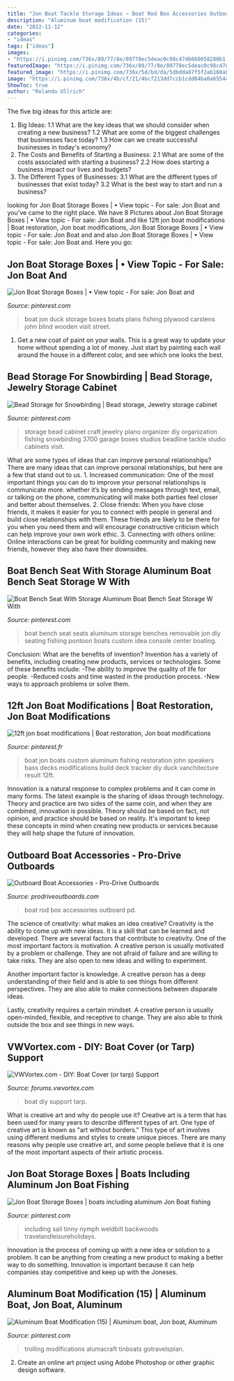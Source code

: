 ```yaml
---
title: "Jon Boat Tackle Storage Ideas ~ Boat Rod Box Accessories Outboard Pd"
description: "Aluminum boat modification (15)"
date: "2022-11-12"
categories:
- "ideas"
tags: ["ideas"]
images:
- "https://i.pinimg.com/736x/89/77/8e/89778ec5deac0c98c47d6660058280b1.jpg"
featuredImage: "https://i.pinimg.com/736x/89/77/8e/89778ec5deac0c98c47d6660058280b1.jpg"
featured_image: "https://i.pinimg.com/736x/5d/bd/da/5dbdda87f5f2ab160a8e90e229ebfcfb--duck-boat-jon-boat.jpg"
image: "https://i.pinimg.com/736x/4b/cf/21/4bcf213dd7ccb1cdd04ba0a655444405.jpg"
ShowToc: true
author: "Rolando Ullrich"
---
```



The five big ideas for this article are:
1. Big Ideas: 
1.1 What are the key ideas that we should consider when creating a new business? 
1.2 What are some of the biggest challenges that businesses face today? 
1.3 How can we create successful businesses in today's economy? 
2. The Costs and Benefits of Starting a Business: 
2.1 What are some of the costs associated with starting a business? 
2.2 How does starting a business impact our lives and budgets? 
3. The Different Types of Businesses: 
3.1 What are the different types of businesses that exist today? 
3.2 What is the best way to start and run a business?

	

		
looking for Jon Boat Storage Boxes | • View topic - For sale: Jon Boat and you've came to the right place. We have 8 Pictures about Jon Boat Storage Boxes | • View topic - For sale: Jon Boat and like 12ft jon boat modifications | Boat restoration, Jon boat modifications, Jon Boat Storage Boxes | • View topic - For sale: Jon Boat and and also Jon Boat Storage Boxes | • View topic - For sale: Jon Boat and. Here you go:
		
    
## Jon Boat Storage Boxes | • View Topic - For Sale: Jon Boat And

<img loading=lazy src="https://i.pinimg.com/736x/5d/bd/da/5dbdda87f5f2ab160a8e90e229ebfcfb--duck-boat-jon-boat.jpg" onerror="this.onerror=null;this.src='https://tse2.mm.bing.net/th?id=OIP.55g4X4CpvL-PNfTjHYeJfwHaFj&amp;pid=15.1';" alt="Jon Boat Storage Boxes | • View topic - For sale: Jon Boat and">

_Source: pinterest.com_

>boat jon duck storage boxes boats plans fishing plywood carstens john blind wooden visit street. 

	

1. Get a new coat of paint on your walls. This is a great way to update your home without spending a lot of money. Just start by painting each wall around the house in a different color, and see which one looks the best.

    
## Bead Storage For Snowbirding | Bead Storage, Jewelry Storage Cabinet

<img loading=lazy src="https://i.pinimg.com/originals/d1/d9/4b/d1d94b536fc83c12f013a7f9a1c6f2fe.jpg" onerror="this.onerror=null;this.src='https://tse3.mm.bing.net/th?id=OIP.mR5zigIRdb5IGyciLBnB1AAAAA&amp;pid=15.1';" alt="Bead Storage for Snowbirding | Bead storage, Jewelry storage cabinet">

_Source: pinterest.com_

>storage bead cabinet craft jewelry plano organizer diy organization fishing snowbirding 3700 garage boxes studios beadline tackle studio cabinets visit. 

	

What are some types of ideas that can improve personal relationships?
There are many ideas that can improve personal relationships, but here are a few that stand out to us. 1. Increased communication: One of the most important things you can do to improve your personal relationships is communicate more. whether it’s by sending messages through text, email, or talking on the phone, communicating will make both parties feel closer and better about themselves. 2. Close friends: When you have close friends, it makes it easier for you to connect with people in general and build close relationships with them. These friends are likely to be there for you when you need them and will encourage constructive criticism which can help improve your own work ethic. 3. Connecting with others online: Online interactions can be great for building community and making new friends, however they also have their downsides.

    
## Boat Bench Seat With Storage Aluminum Boat Bench Seat Storage W With

<img loading=lazy src="https://i.pinimg.com/736x/89/77/8e/89778ec5deac0c98c47d6660058280b1.jpg" onerror="this.onerror=null;this.src='https://tse4.mm.bing.net/th?id=OIP.Sw-gZAg642h1BH6lt13B1QHaFj&amp;pid=15.1';" alt="Boat Bench Seat With Storage Aluminum Boat Bench Seat Storage W With">

_Source: pinterest.com_

>boat bench seat seats aluminum storage benches removable jon diy seating fishing pontoon boats custom idea console center boating. 

	

Conclusion: What are the benefits of invention?
Invention has a variety of benefits, including creating new products, services or technologies. Some of these benefits include: 
-The ability to improve the quality of life for people. 
-Reduced costs and time wasted in the production process.
-New ways to approach problems or solve them.

    
## 12ft Jon Boat Modifications | Boat Restoration, Jon Boat Modifications

<img loading=lazy src="https://i.pinimg.com/736x/4b/cf/21/4bcf213dd7ccb1cdd04ba0a655444405.jpg" onerror="this.onerror=null;this.src='https://tse2.mm.bing.net/th?id=OIP.aRv4YCVifLGtc0BOBDtDPQHaFj&amp;pid=15.1';" alt="12ft jon boat modifications | Boat restoration, Jon boat modifications">

_Source: pinterest.fr_

>boat jon boats custom aluminum fishing restoration john speakers bass decks modifications build deck tracker diy duck vanchitecture result 12ft. 

	

Innovation is a natural response to complex problems and it can come in many forms. The latest example is the sharing of ideas through technology. Theory and practice are two sides of the same coin, and when they are combined, innovation is possible. Theory should be based on fact, not opinion, and practice should be based on reality. It's important to keep these concepts in mind when creating new products or services because they will help shape the future of innovation.

    
## Outboard Boat Accessories - Pro-Drive Outboards

<img loading=lazy src="https://prodriveoutboards.com/wp-content/uploads/2016/02/boatacc_rodbox.jpg" onerror="this.onerror=null;this.src='https://tse2.mm.bing.net/th?id=OIP.jCUR7B_5Ae1z3U2RGyHZLwHaFx&amp;pid=15.1';" alt="Outboard Boat Accessories - Pro-Drive Outboards">

_Source: prodriveoutboards.com_

>boat rod box accessories outboard pd. 

	

The science of creativity: what makes an idea creative?
Creativity is the ability to come up with new ideas. It is a skill that can be learned and developed. There are several factors that contribute to creativity.
One of the most important factors is motivation. A creative person is usually motivated by a problem or challenge. They are not afraid of failure and are willing to take risks. They are also open to new ideas and willing to experiment.

Another important factor is knowledge. A creative person has a deep understanding of their field and is able to see things from different perspectives. They are also able to make connections between disparate ideas.

Lastly, creativity requires a certain mindset. A creative person is usually open-minded, flexible, and receptive to change. They are also able to think outside the box and see things in new ways.

    
## VWVortex.com - DIY: Boat Cover (or Tarp) Support

<img loading=lazy src="http://farm8.staticflickr.com/7059/7100413631_ec1e71f2b4_b.jpg" onerror="this.onerror=null;this.src='https://tse4.mm.bing.net/th?id=OIP.8KSIhd4BukKdk_-saJO-SQHaJ6&amp;pid=15.1';" alt="VWVortex.com - DIY: Boat Cover (or tarp) Support">

_Source: forums.vwvortex.com_

>boat diy support tarp. 

	

What is creative art and why do people use it?
Creative art is a term that has been used for many years to describe different types of art. One type of creative art is known as "art without borders." This type of art involves using different mediums and styles to create unique pieces. There are many reasons why people use creative art, and some people believe that it is one of the most important aspects of their artistic process.

    
## Jon Boat Storage Boxes | Boats Including Aluminum Jon Boat Fishing

<img loading=lazy src="https://s-media-cache-ak0.pinimg.com/736x/1b/5a/48/1b5a488b661a7486c7015869b0f32e90.jpg" onerror="this.onerror=null;this.src='https://tse3.mm.bing.net/th?id=OIP.rcllqfdjPdU8PdblEGr3qgHaFj&amp;pid=15.1';" alt="Jon Boat Storage Boxes | boats including aluminum Jon Boat fishing">

_Source: pinterest.com_

>including sail tinny nymph weldbilt backwoods travelandleisureholidays. 

	

Innovation is the process of coming up with a new idea or solution to a problem. It can be anything from creating a new product to making a better way to do something. Innovation is important because it can help companies stay competitive and keep up with the Joneses.

    
## Aluminum Boat Modification (15) | Aluminum Boat, Jon Boat, Aluminum

<img loading=lazy src="https://i.pinimg.com/736x/25/f8/6d/25f86d15975f870914cf2d55d6e088d9.jpg" onerror="this.onerror=null;this.src='https://tse3.mm.bing.net/th?id=OIP.Gm0ESnbw9usJKqAEmgpYvwHaFj&amp;pid=15.1';" alt="Aluminum Boat Modification (15) | Aluminum boat, Jon boat, Aluminum">

_Source: pinterest.com_

>trolling modifications alumacraft tinboats gotravelsplan. 

	

2. Create an online art project using Adobe Photoshop or other graphic design software.

